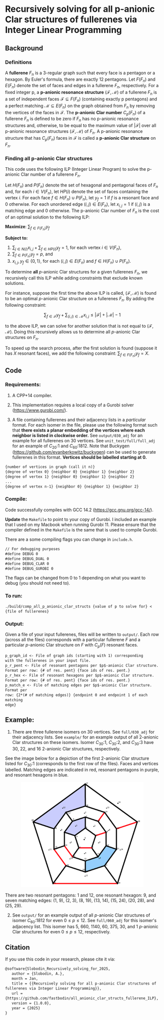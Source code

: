 # Recursively solving for all p-anionic Clar structures of fullerenes via Integer Linear Programming

## Background

### Definitions

A **fullerene** $F_n$ is a 3-regular graph such that every face is a pentagon
or a hexagon. By Euler's formula, there are exactly 12 pentagons. Let $F(F_n)$
and $E(F_n)$ denote the set of faces and edges in a fullerene $F_n$,
respectively. For a fixed integer p, a **p-anionic resonance structure**
$(\mathcal{F}, \mathcal{M})$ of a fullerene $F_n$ is a set of independent faces
$\mathcal{F} \subseteq F(F_n)$ (containing exactly p pentagons) and a perfect
matching $\mathcal{M} \subseteq E(F_n)$ on the graph obtained from $F_n$ by
removing the vertices of the faces in $\mathcal{F}$. The **p-anionic Clar
number** $C_p(F_n)$ of a fullerene $F_n$ is defined to be zero if $F_n$ has no
p-anionic resonance structures and, otherwise, to be equal to the maximum value
of $|\mathcal{F}|$ over all p-anionic resonance structures $(\mathcal{F},
\mathcal{M})$ of $F_n$. A p-anionic resonance structure that has $C_p(F_n)$
faces in $\mathcal{F}$ is called a **p-anionic Clar structure** on $F_n$.

### Finding all p-anionic Clar structures

This code uses the following ILP (Integer Linear Program) to solve the
p-anionic Clar number of a fullerene $F_n$.

Let $H(F_n)$ and $P(F_n)$ denote the set of hexagonal and pentagonal faces of
$F_n$ and, for each $i \in V(F_n)$, let $HP(i)$ denote the set of faces
containing the vertex $i$. For each face $f\in H(F_n)\cup P(F_n)$, let $y_f=1$
if $f$ is a resonant face and 0 otherwise. For each unordered edge $(i,j) \in
E(F_n)$, let $x_{i,j}=1$ if $(i,j)$ is a matching edge and 0 otherwise. The
p-anionic Clar number of $F_n$ is the cost of an optimal solution to the
following ILP:

**Maximize**: $\sum_{f \in F(F_n)} y_{f}$

**Subject to:**
1. $\sum_{j \in N(i)} x_{i,j} + \sum_{f \in HP(i)} y_{f} = 1$, for each vertex
   $i \in V(F_n)$,
2. $\sum_{f \in P(F_n)} y_f = p$, and
3. $x_{i,j}, y_f \in \{0,1\}$, for each $(i,j)\in E(F_n)$ and $f \in H(F_n)\cup
   P(F_n)$.

To determine **all** $p$-anionic Clar structures for a given fullerenes $F_n$,
we recursively call this ILP while adding constraints that exclude
known solutions.

For instance, suppose the first time the above ILP is called, $(\mathcal{F},
\mathcal{M})$ is found to be an optimal $p$-anionic Clar structure on a
fullerenes $F_n$. By adding the following constraint:

$$\sum_{f\in \mathcal{F}} y_{f} + \sum_{(i,j) \in \mathcal{M}} x_{i,j} \le
|\mathcal{F}| + |\mathcal{M}| - 1$$

to the above ILP, we can solve for another solution that is not equal to
$(\mathcal{F}, \mathcal{M})$. Doing this recursively allows us to determine
all $p$-anionic Clar structures on $F_n$.

To speed up the search process, after the first solution is found (suppose it
has $X$ resonant faces), we add the following constraint: $\sum_{f \in F(F_n)}
y_{f} = X$.

## Code

### Requirements:

1. A CPP+14 compiler.

2. This implementation requires a local copy of a Gurobi solver
(https://www.gurobi.com/).

3. A file containing fullerenes and their adjacency lists in a *particular*
format. For each isomer in the file, please use the following format such that
**there exists a planar embedding of the vertices where each neighbor is listed
in clockwise order.** See `output/030_adj` for an example for all fullerenes on
30 vertices. See `unit_test/full/full_adj` for an example of $C_{20}$:1 and
$C_{60}$:1812. Note that Buckygen (https://github.com/evanberkowitz/buckygen)
can be used to generate fullerenes in this format. **Vertices should be
labelled starting at 0.**

```
{number of vertices in graph (call it n)}
{degree of vertex 0} {neighbor 0} {neighbor 1} {neighbor 2}
{degree of vertex 1} {neighbor 0} {neighbor 1} {neighbor 2}
...
{degree of vertex n-1} {neighbor 0} {neighbor 1} {neighbor 2}
```

### Compile:

Code successfully compiles with GCC 14.2 (https://gcc.gnu.org/gcc-14/).

**Update** the `Makefile` to point to your copy of Gurobi. I included an example
that I used on my Macbook when running Gurobi 11. Please ensure
that the compiler defined in the `Makefile` is the same that is used
to compile Gurobi.

There are a some compiling flags you can change in `include.h`.

```
// For debugging purposes
#define DEBUG 0
#define DEBUG_DUAL 0
#define DEBUG_CLAR 0
#define DEBUG_GUROBI 0
```

The flags can be changed from 0 to 1 depending on what you want to debug
(you should not need to).

### To run:

```
./build/comp_all_p_anionic_clar_structs {value of p to solve for} < {file of fullerenes}
```

### Output:

Given a file of your input fullerenes, files will be written to `output/`.
Each row (across all the files) corresponds with a particular fullerene $F$
and a particular $p$-anionic Clar structure on $F$ with $C_p(F)$ resonant
faces.

```
p_graph_id <- File of graph ids (starting with 1) corresponding
with the fullerenes in your input file.
p_r_pent <- File of resonant pentagons per $p$-anionic Clar structure.
Format per row: {# of res. pent} {face ids of res. pent.}
p_r_hex <- File of resonant hexagons per $p$-anionic Clar structure.
Format per row: {# of res. pent} {face ids of res. pent.}
p_match_e <- File of matching edges per $p$-anionic Clar structure. Format per
row: {2*(# of matching edges)} {endpoint 0 and endpoint 1 of each matching
edge}
```




## Example:

1. There are three fullerene isomers on 30 vertices.
See `full/030_adj` for their adjacency lists. See `example/`
for an example output of all $2$-anionic Clar structures on these isomers.
Isomer $C_{30}$:1, $C_{30}$:2, and $C_{30}$:3 have
30, 22, and 16 $2$-anionic Clar structures, respectively.

See the image below for a depiction of the first 2-anionic Clar structure
listed for $C_{30}$:1 (corresponds to the first row of the files).
Faces and vertices labelled. Matching
edges are indicated in red, resonant pentagons in purple, and resonant hexagons
in blue.

<p align="center">
<img src="example/30_2.png" alt="2-anionic Clar structure on $C_{30}$:1"
width="400">
</p>

There are two resonant pentagons: 1 and 12, one resonant hexagon: 9, and seven
matching edges: (1, 9), (2, 3), (8, 19), (13, 14), (15, 24), (20, 28), and (25,
29).

2. See `output/` for an example output of all $p$-anionic Clar structures of
   isomer $C_{60}$:1812 for even $0 \le p \le 12$. See `full/060_adj` for this
isomer's adjacency list. This isomer has 5, 660, 1140, 60, 375, 30, and 1
$p$-anionic Clar structures for even $0 \le p \le 12$, respectively.

<!-- ## Testing your build -->
<!-- The directory `unit_test/` contains code to test whether your build is solving -->
<!-- the ILPs correctly. It contains `src/`, `full/`, a `Makefile`, and -->
<!-- `test_build.zsh`. The adjacency lists of isomers $C_{20}$:1 and $C_{60}$:1812 -->
<!-- can be found in `full/full_adj/`. Please update the `Makefile` to point to your -->
<!-- Gurobi library (as above). When compiled and run (test_build.zsh), the -->
<!-- executable will test whether the ILP correctly solves the 0-anionic Clar number -->
<!-- of $C_{20}$:1 and all $p$-anionic Clar numbers of $C_{60}$:1812. -->
<!---->

## Citation

If you use this code in your research, please cite it via:

```
@software{Slobodin_Recursively_solving_for_2025,
   author = {Slobodin, A.},
   month = Jan,
   title = {{Recursively solving for all p-anionic Clar structures of fullerenes via Integer Linear Programming}},
   url = {https://github.com/fastbodin/all_anionic_clar_structs_fullerene_ILP},
   version = {1.0.0},
   year = {2025}
}
```


